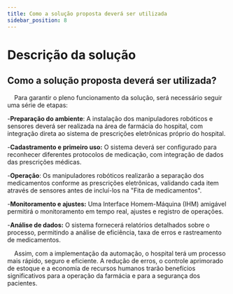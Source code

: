 ```yaml
---
title: Como a solução proposta deverá ser utilizada
sidebar_position: 8
---
```


# Descrição da solução

## Como a solução proposta deverá ser utilizada?

&nbsp;&nbsp;&nbsp;&nbsp;Para garantir o pleno funcionamento da solução, será necessário seguir uma série de etapas:

-**Preparação do ambiente**: A instalação dos manipuladores robóticos e sensores deverá ser realizada na área de farmácia do hospital, com integração direta ao sistema de prescrições eletrônicas próprio do hospital.

-**Cadastramento e primeiro uso:** O sistema deverá ser configurado para reconhecer diferentes protocolos de medicação, com integração de dados das prescrições médicas.

-**Operação**: Os manipuladores robóticos realizarão a separação dos medicamentos conforme as prescrições eletrônicas, validando cada item através de sensores antes de incluí-los na "Fita de medicamentos".

-**Monitoramento e ajustes:** Uma Interface Homem-Máquina (IHM) amigável permitirá o monitoramento em tempo real, ajustes e registro de operações.

-**Análise de dados:** O sistema fornecerá relatórios detalhados sobre o processo, permitindo a análise de eficiência, taxa de erros e rastreamento de medicamentos.

&nbsp;&nbsp;&nbsp;&nbsp;Assim, com a implementação da automação, o hospital terá um processo mais rápido, seguro e eficiente. A redução de erros, o controle aprimorado de estoque e a economia de recursos humanos trarão benefícios significativos para a operação da farmácia e para a segurança dos pacientes.


